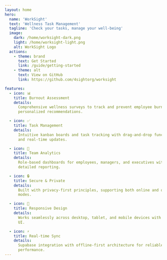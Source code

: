 ```yaml
---
layout: home
hero:
  name: 'WorkSight'
  text: 'Wellness Task Management'
  tagline: 'Check your tasks, manage your well-being'
  image:
    dark: /home/worksight-dark.png
    light: /home/worksight-light.png
    alt: WorkSight Logo
  actions:
    - theme: brand
      text: Get Started
      link: /guide/getting-started
    - theme: alt
      text: View on GitHub
      link: https://github.com/4sightorg/worksight

features:
  - icon: 📊
    title: Burnout Assessment
    details:
      Comprehensive wellness surveys to track and prevent employee burnout with
      personalized recommendations.

  - icon: ✅
    title: Task Management
    details:
      Intuitive kanban boards and task tracking with drag-and-drop functionality
      and real-time updates.

  - icon: 👥
    title: Team Analytics
    details:
      Role-based dashboards for employees, managers, and executives with
      detailed reporting.

  - icon: 🔒
    title: Secure & Private
    details:
      Built with privacy-first principles, supporting both online and offline
      modes.

  - icon: 📱
    title: Responsive Design
    details:
      Works seamlessly across desktop, tablet, and mobile devices with modern
      UI.

  - icon: ⚡
    title: Real-time Sync
    details:
      Supabase integration with offline-first architecture for reliable
      performance.
---
```

